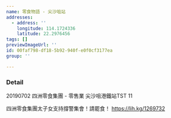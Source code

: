 ```yaml
---
name: 零食物語 - 尖沙咀站
addresses:
  - address: ''
    longitude: 114.1724336
    latitude: 22.2976456
tags: []
previewImageUrl: ''
id: 00faf798-df18-5b92-940f-e0f0cf3177ea
group: ''

---
```

### Detail
20190702
四洲零食集團 - 零售業
尖沙咀港鐵站TST 11

四洲零食集團太子女支持撐警集會！請罷食！
https://lih.kg/1269732

